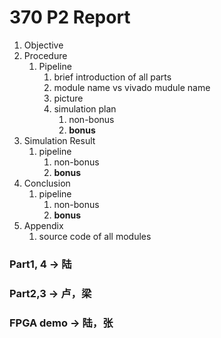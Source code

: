 # 370 P2 Report

1. Objective
2. Procedure
   1. Pipeline
      1. brief introduction of all parts
      2. module name vs vivado mudule name
      3. picture
      4. simulation plan
         1. non-bonus
         2. **bonus**
3. Simulation Result
   1. pipeline
      1. non-bonus
      2. **bonus**
4. Conclusion
   1. pipeline
      1. non-bonus
      2. **bonus**
5. Appendix
   1. source code of all modules



### Part1, 4 -> 陆

### Part2,3 -> 卢，梁

### FPGA demo -> 陆，张